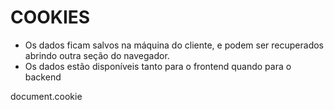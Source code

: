 # COOKIES

- Os dados ficam salvos na máquina do cliente, e podem ser recuperados abrindo outra seção do navegador.
- Os dados estão disponíveis tanto para o frontend quando para o backend

document.cookie
